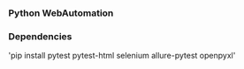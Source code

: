 ### Python WebAutomation

### Dependencies

'pip install pytest pytest-html selenium allure-pytest openpyxl'